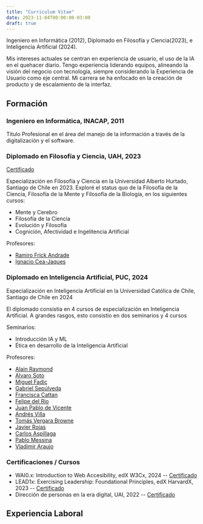 ```yaml
---
title: "Curriculum Vitae"
date: 2023-11-04T00:00:00-03:00
draft: true
---
```


Ingeniero en Informática (2012), Diplomado en Filosofía y Ciencia(2023), e Inteligencia Artificial (2024).

Mis intereses actuales se centran en experiencia de usuario, el uso de la IA en el quehacer diario. Tengo experiencia liderando equipos, alineando la visión del negocio con tecnología, siempre considerando la Experiencia de Usuario como eje central. Mi carrera se ha enfocado en la creación de producto y de escalamiento de la interfaz.

## Formación

### Ingeniero en Informática, INACAP, 2011

Titulo Profesional en el área del manejo de la información a través de la digitalización y el software.

### Diplomado en Filosofía y Ciencia, UAH, 2023

[Certificado](/pdf/FilosofiaYCienciasUAH2023.pdf)

Especialización en Filosofía y Ciencia en la Universidad Alberto Hurtado, Santiago de Chile en 2023.
Exploré el status quo de la Filosofía de la Ciencia, Filosofía de la Mente y Filosofía de la Biología, en los siguientes cursos:

- Mente y Cerebro
- Filosofía de la Ciencia
- Evolución y Filosofía
- Cognición, Afectividad e Ingelitencia Artificial

Profesores:

- [Ramiro Frick Andrade](https://www.ificc.cl/quienes-somos/miembros/ramiro-frick-andrade/)
- [Ignacio Cea-Jaques](https://vip.uct.cl/profesores/ignaciocea/)

### Diplomado en Inteligencia Artificial, PUC, 2024

Especialización en Inteligencia Artificial en la Universidad Católica de Chile, Santiago de Chile en 2024

El diplomado consistia en 4 cursos de especialización en Inteligencia Artificial. A grandes rasgos, esto consistio en dos seminarios y 4 cursos

Seminarios:
- Introducción IA y ML
- Ética en desarrollo de la Inteligencia Artificial

Profesores: 

- [Alain Raymond](https://educacionprofesional.ing.uc.cl/?docente=alain-raymond)
- [Alvaro Soto](https://educacionprofesional.ing.uc.cl/?docente=big-dataprofesor-alvaro-soto)
- [Miguel Fadic](https://educacionprofesional.ing.uc.cl/?docente=miguel-fadic)
- [Gabriel Sepúlveda](https://educacionprofesional.ing.uc.cl/?docente=gabriel-sepulveda)
- [Francisca Cattan](https://educacionprofesional.ing.uc.cl/?docente=francisca-cattan)
- [Felipe del Rio](https://educacionprofesional.ing.uc.cl/?docente=felipe-del-rio)
- [Juan Pablo de Vicente](https://educacionprofesional.ing.uc.cl/?docente=juan-pablo-de-vicente)
- [Andrés Villa](https://educacionprofesional.ing.uc.cl/?docente=andres-villa)
- [Tomás Vergara Browne](https://scholar.google.com/citations?user=RknbgOkAAAAJ&hl=es)
- [Javier Rojas](https://www.cenia.cl/perfiles/?ref=javier-rojas)
- [Carlos Aspillaga](https://educacionprofesional.ing.uc.cl/?docente=carlos-aspillaga)
- [Pablo Messina](https://educacionprofesional.ing.uc.cl/?docente=pablo-messina)
- [Vladimir Araujo](https://educacionprofesional.ing.uc.cl/?docente=vladimir-araujo)


### Certificaciones / Cursos
- WAI0.x: Introduction to Web Accesibility, edX W3Cx, 2024 --  [Certificado](https://courses.edx.org/certificates/0cc3ed184e39492dab5f2e0d05ce0467)
- LEAD1x: Exercising Leadership: Foundational Principles, edX HarvardX, 2023 -- [Certificado](https://courses.edx.org/certificates/7811bed1904940f985452156a1843dd9)
- Dirección de personas en la era digital, UAI, 2022 -- [Certificado](/pdf/DireccionPersonasUAI2022.pdf)

## Experiencia Laboral






